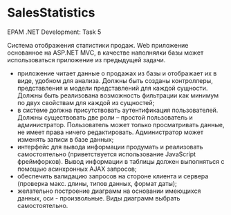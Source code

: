 # SalesStatistics
EPAM .NET Development: Task 5

Система отображения статистики продаж. 
Web приложение основанное на ASP.NET MVC, в качестве наполнялки базы может использоваться приложение из предыдущей задачи.  
- приложение читает данные о продажах из базы и отображает их в виде, удобном для анализа. Должны быть созданы контроллеры, представления и модели представлений для каждой сущности. Должны быть реализована возможность фильтрации как минимум по двух свойствам для каждой из сущностей;
 - в системе должна присутствовать аутентификация пользователей. Должны существовать две роли – простой пользователь и администратор. Пользователь может только просматривать данные, не имеет права ничего редактировать. Администратор может изменять записи в базе данных;
- интерфейс для вывода информации продумать и реализовать самостоятельно (приветствуется использование JavaScript фреймфорков). Вывод информации в таблицы должен выполняться с помощью асинхронных AJAX запросов;
- обеспечить валидацию запросов на стороне клиента и сервера (проверка макс. длины, типов данных, формат даты);
- желательно построение диаграмм на основании имеющихся данных, оси - произвольные. Виды диаграмм выбрать самостоятельно.
